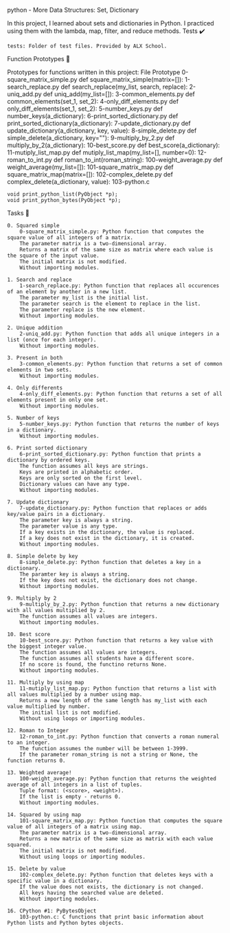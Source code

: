 python - More Data Structures: Set, Dictionary

In this project, I learned about sets and dictionaries in Python. I practiced using them with the lambda, map, filter, and reduce methods.
Tests ✔️

    tests: Folder of test files. Provided by ALX School.

Function Prototypes 💾

Prototypes for functions written in this project:
File 	Prototype
0-square_matrix_simple.py 	def square_matrix_simple(matrix=[]):
1-search_replace.py 	def search_replace(my_list, search, replace):
2-uniq_add.py 	def uniq_add(my_list=[]):
3-common_elements.py 	def common_elements(set_1, set_2):
4-only_diff_elements.py 	def only_diff_elements(set_1, set_2):
5-number_keys.py 	def number_keys(a_dictionary):
6-print_sorted_dictionary.py 	def print_sorted_dictionary(a_dictionary):
7-update_dictionary.py 	def update_dictionary(a_dictionary, key, value):
8-simple_delete.py 	def simple_delete(a_dictionary, key=""):
9-multiply_by_2.py 	def multiply_by_2(a_dictionary):
10-best_score.py 	def best_score(a_dictionary):
11-mutiply_list_map.py 	def mutiply_list_map(my_list=[], number=0):
12-roman_to_int.py 	def roman_to_int(roman_string):
100-weight_average.py 	def weight_average(my_list=[]):
101-square_matrix_map.py 	def square_matrix_map(matrix=[]):
102-complex_delete.py 	def complex_delete(a_dictionary, value):
103-python.c 	

    void print_python_list(PyObject *p);
    void print_python_bytes(PyObject *p);

Tasks 📃

    0. Squared simple
        0-square_matrix_simple.py: Python function that computes the square value of all integers of a matrix.
        The parameter matrix is a two-dimensional array.
        Returns a matrix of the same size as matrix where each value is the square of the input value.
        The initial matrix is not modified.
        Without importing modules.

    1. Search and replace
        1-search_replace.py: Python function that replaces all occurences of an element by another in a new list.
        The parameter my_list is the initial list.
        The parameter search is the element to replace in the list.
        The parameter replace is the new element.
        Without importing modules.

    2. Unique addition
        2-uniq_add.py: Python function that adds all unique integers in a list (once for each integer).
        Without importing modules.

    3. Present in both
        3-common_elements.py: Python function that returns a set of common elements in two sets.
        Without importing modules.

    4. Only differents
        4-only_diff_elements.py: Python function that returns a set of all elements present in only one set.
        Without importing modules.

    5. Number of keys
        5-number_keys.py: Python function that returns the number of keys in a dictionary.
        Without importing modules.

    6. Print sorted dictionary
        6-print_sorted_dictionary.py: Python function that prints a dictionary by ordered keys.
        The function assumes all keys are strings.
        Keys are printed in alphabetic order.
        Keys are only sorted on the first level.
        Dictionary values can have any type.
        Without importing modules.

    7. Update dictionary
        7-update_dictionary.py: Python function that replaces or adds key/value pairs in a dictionary.
        The parameter key is always a string.
        The parameter value is any type.
        If a key exists in the dictionary, the value is replaced.
        If a key does not exist in the dictionary, it is created.
        Without importing modules.

    8. Simple delete by key
        8-simple_delete.py: Python function that deletes a key in a dictionary.
        The paramter key is always a string.
        If the key does not exist, the dictionary does not change.
        Without importing modules.

    9. Multiply by 2
        9-multiply_by_2.py: Python function that returns a new dictionary with all values multiplied by 2.
        The function assumes all values are integers.
        Without importing modules.

    10. Best score
        10-best_score.py: Python function that returns a key value with the biggest integer value.
        The function assumes all values are integers.
        The function assumes all students have a different score.
        If no score is found, the functino returns None.
        Without importing modules.

    11. Multiply by using map
        11-mutiply_list_map.py: Python function that returns a list with all values multiplied by a number using map.
        Returns a new length of the same length has my_list with each value multiplied by number.
        The initial list is not modified.
        Without using loops or importing modules.

    12. Roman to Integer
        12-roman_to_int.py: Python function that converts a roman numeral to an integer.
        The function assumes the number will be between 1-3999.
        If the parameter roman_string is not a string or None, the function returns 0.

    13. Weighted average!
        100-weight_average.py: Python function that returns the weighted average of all integers in a list of tuples.
        Tuple format: (<score>, <weight>).
        If the list is empty - returns 0.
        Without importing modules.

    14. Squared by using map
        101-square_matrix_map.py: Python function that computes the square value of all integers of a matrix using map.
        The parameter matrix is a two-dimensional array.
        Returns a new matrix of the same size as matrix with each value squared.
        The initial matrix is not modified.
        Without using loops or importing modules.

    15. Delete by value
        102-complex_delete.py: Python function that deletes keys with a specific value in a dictionary.
        If the value does not exists, the dictionary is not changed.
        All keys having the searched value are deleted.
        Without importing modules.

    16. CPython #1: PyBytesObject
        103-python.c: C functions that print basic information about Python lists and Python bytes objects.

